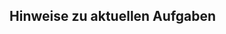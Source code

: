 ## Hinweise zu aktuellen Aufgaben

<!-- - [A1](https://nbviewer.org/github/ktheu/AlgorithmenAG/blob/master/hinweise/A1.ipynb)

- [A2](https://nbviewer.org/github/ktheu/AlgorithmenAG/blob/master/hinweise/A2.ipynb) -->
